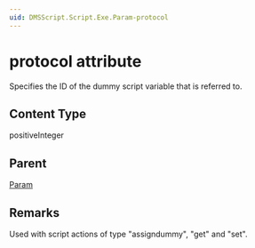 ```yaml
---
uid: DMSScript.Script.Exe.Param-protocol
---
```


# protocol attribute

Specifies the ID of the dummy script variable that is referred to.

## Content Type

positiveInteger

## Parent

[Param](xref:DMSScript.Script.Exe.Param)

## Remarks

Used with script actions of type "assigndummy", "get" and "set".
